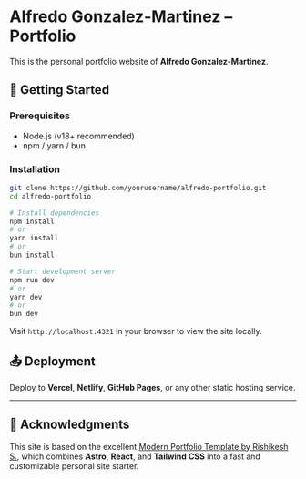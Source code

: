 # Alfredo Gonzalez-Martinez – Portfolio

This is the personal portfolio website of **Alfredo Gonzalez-Martinez**.

## 🚀 Getting Started

### Prerequisites

- Node.js (v18+ recommended)
- npm / yarn / bun

### Installation

```bash
git clone https://github.com/yourusername/alfredo-portfolio.git
cd alfredo-portfolio

# Install dependencies
npm install
# or
yarn install
# or
bun install

# Start development server
npm run dev
# or
yarn dev
# or
bun dev
```

Visit `http://localhost:4321` in your browser to view the site locally.

## 📤 Deployment

Deploy to **Vercel**, **Netlify**, **GitHub Pages**, or any other static hosting service.

---

## 🙏 Acknowledgments

This site is based on the excellent [Modern Portfolio Template by Rishikesh S.](https://github.com/rishilol/modern-portfolio), which combines **Astro**, **React**, and **Tailwind CSS** into a fast and customizable personal site starter.
